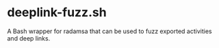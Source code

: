 # deeplink-fuzz.sh
A Bash wrapper for radamsa that can be used to fuzz exported activities and deep links.
